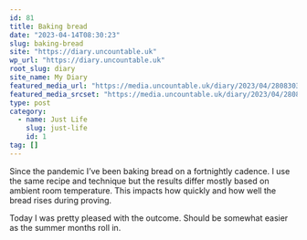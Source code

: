 ```yaml
---
id: 81
title: Baking bread
date: "2023-04-14T08:30:23"
slug: baking-bread
site: "https://diary.uncountable.uk"
wp_url: "https://diary.uncountable.uk"
root_slug: diary
site_name: My Diary
featured_media_url: "https://media.uncountable.uk/diary/2023/04/28083038/IMG20230414112002.webp"
featured_media_srcset: "https://media.uncountable.uk/diary/2023/04/28083038/IMG20230414112002-300x225.webp 300w, https://media.uncountable.uk/diary/2023/04/28083038/IMG20230414112002-1024x768.webp 1024w, https://media.uncountable.uk/diary/2023/04/28083038/IMG20230414112002-150x150.webp 150w, https://media.uncountable.uk/diary/2023/04/28083038/IMG20230414112002-1920x1440.webp 1920w, https://media.uncountable.uk/diary/2023/04/28083038/IMG20230414112002.webp 2000w"
type: post
category:
  - name: Just Life
    slug: just-life
    id: 1
tag: []
---
```



<p>Since the pandemic I&#8217;ve been baking bread on a fortnightly cadence.  I use the same recipe and technique but the results differ mostly based on ambient room temperature.  This impacts how quickly and how well the bread rises during proving.</p>



<p>Today I was pretty pleased with the outcome.  Should be somewhat easier as the summer months roll in.</p>
